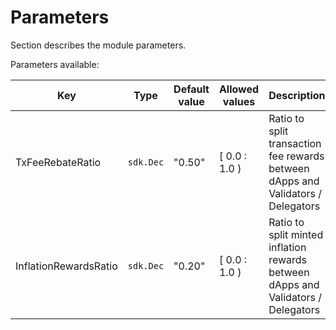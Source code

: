 <!--
order: 6
-->

# Parameters

Section describes the module parameters.

Parameters available:

| Key                   | Type      | Default value | Allowed values | Description                                                  |
| --------------------- | --------- | ------------- | -------------- | ------------------------------------------------------------ |
| TxFeeRebateRatio      | `sdk.Dec` | "0.50"        | [ 0.0 : 1.0 )  | Ratio to split transaction fee rewards between dApps and Validators / Delegators |
| InflationRewardsRatio | `sdk.Dec` | "0.20"        | [ 0.0 : 1.0 )  | Ratio to split minted inflation rewards between dApps and Validators / Delegators |

